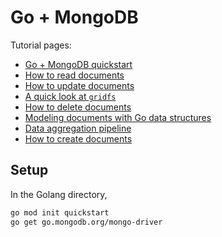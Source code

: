 # Go + MongoDB

Tutorial pages:

- [Go + MongoDB quickstart](https://www.mongodb.com/blog/post/quick-start-golang--mongodb--starting-and-setup)
- [How to read documents](https://www.mongodb.com/blog/post/quick-start-golang--mongodb--how-to-read-documents)
- [How to update documents](https://www.mongodb.com/blog/post/quick-start-golang--mongodb--how-to-update-documents)
- [A quick look at `gridfs`](https://www.mongodb.com/blog/post/quick-start-golang--mongodb--a-quick-look-at-gridfs)
- [How to delete documents](https://www.mongodb.com/blog/post/quick-start-golang--mongodb--how-to-delete-documents)
- [Modeling documents with Go data structures](https://www.mongodb.com/blog/post/quick-start-golang--mongodb--modeling-documents-with-go-data-structures)
- [Data aggregation pipeline](https://www.mongodb.com/blog/post/quick-start-golang--mongodb--data-aggregation-pipeline)
- [How to create documents](https://www.mongodb.com/blog/post/quick-start-golang--mongodb--how-to-create-documents)


## Setup

In the Golang directory,

``` sh
go mod init quickstart
go get go.mongodb.org/mongo-driver
```
